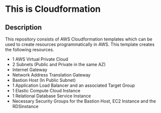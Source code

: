 # This is Cloudformation

## Description 
This repository consists of AWS Cloudformation templates which can be used to create resources programmatically in AWS. This template creates the following resources.

* 1 AWS Virtual Private Cloud
* 2 Subnets (Public and Private in the same AZ)
* Internet Gateway
* Network Address Translation Gateway
* Bastion Host (In Public Subnet)
* 1 Application Load Balancer and an associated Target Group
* 1 Elastic Compute Cloud Instance
* 1 Relational Database Service Instance
* Necessary Security Groups for the Bastion Host, EC2 Instance and the RDSinstance